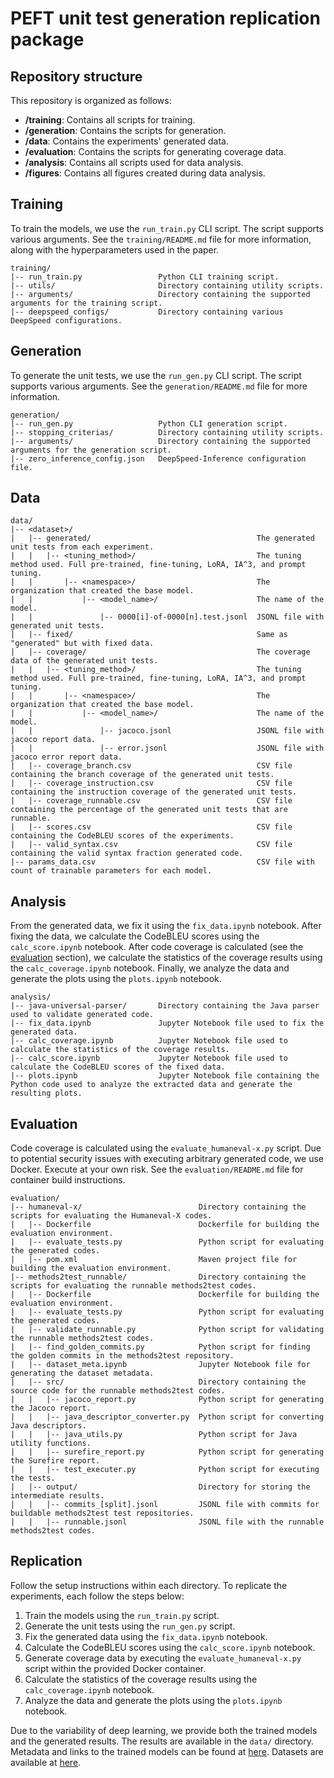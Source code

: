 # PEFT unit test generation replication package


## Repository structure

This repository is organized as follows:
- **/training**: Contains all scripts for training.
- **/generation**: Contains the scripts for generation.
- **/data**: Contains the experiments' generated data.
- **/evaluation**: Contains the scripts for generating coverage data.
- **/analysis**: Contains all scripts used for data analysis.
- **/figures**: Contains all figures created during data analysis.


## Training
To train the models, we use the `run_train.py` CLI script. The script supports various arguments. See the `training/README.md` file for more information, along with the hyperparameters used in the paper.

```
training/
|-- run_train.py                 Python CLI training script.
|-- utils/                       Directory containing utility scripts.
|-- arguments/                   Directory containing the supported arguments for the training script.
|-- deepspeed_configs/           Directory containing various DeepSpeed configurations.
````


## Generation
To generate the unit tests, we use the `run_gen.py` CLI script. The script supports various arguments. See the `generation/README.md` file for more information.
```
generation/
|-- run_gen.py                   Python CLI generation script.
|-- stopping_criterias/          Directory containing utility scripts.
|-- arguments/                   Directory containing the supported arguments for the generation script.
|-- zero_inference_config.json   DeepSpeed-Inference configuration file.
````


## Data
```
data/
|-- <dataset>/
|   |-- generated/                                     The generated unit tests from each experiment.
|   |   |-- <tuning_method>/                           The tuning method used. Full pre-trained, fine-tuning, LoRA, IA^3, and prompt tuning.
|   |       |-- <namespace>/                           The organization that created the base model.
|   |           |-- <model_name>/                      The name of the model.
|   |               |-- 0000[i]-of-0000[n].test.jsonl  JSONL file with generated unit tests.
|   |-- fixed/                                         Same as "generated" but with fixed data.
|   |-- coverage/                                      The coverage data of the generated unit tests.
|   |   |-- <tuning_method>/                           The tuning method used. Full pre-trained, fine-tuning, LoRA, IA^3, and prompt tuning.
|   |       |-- <namespace>/                           The organization that created the base model.
|   |           |-- <model_name>/                      The name of the model.
|   |               |-- jacoco.jsonl                   JSONL file with jacoco report data.
|   |               |-- error.jsonl                    JSONL file with jacoco error report data.
|   |-- coverage_branch.csv                            CSV file containing the branch coverage of the generated unit tests.
|   |-- coverage_instruction.csv                       CSV file containing the instruction coverage of the generated unit tests.
|   |-- coverage_runnable.csv                          CSV file containing the percentage of the generated unit tests that are runnable.
|   |-- scores.csv                                     CSV file containing the CodeBLEU scores of the experiments.
|   |-- valid_syntax.csv                               CSV file containing the valid syntax fraction generated code.
|-- params_data.csv                                    CSV file with count of trainable parameters for each model.
```


## Analysis
From the generated data, we fix it using the `fix_data.ipynb` notebook. After fixing the data, we calculate the CodeBLEU scores using the `calc_score.ipynb` notebook. After code coverage is calculated (see the [evaluation](#evaluation) section), we calculate the statistics of the coverage results using the `calc_coverage.ipynb` notebook. Finally, we analyze the data and generate the plots using the `plots.ipynb` notebook.
```
analysis/
|-- java-universal-parser/       Directory containing the Java parser used to validate generated code.
|-- fix_data.ipynb               Jupyter Notebook file used to fix the generated data.
|-- calc_coverage.ipynb          Jupyter Notebook file used to calculate the statistics of the coverage results.
|-- calc_score.ipynb             Jupyter Notebook file used to calculate the CodeBLEU scores of the fixed data.
|-- plots.ipynb                  Jupyter Notebook file containing the Python code used to analyze the extracted data and generate the resulting plots.
```

## Evaluation
Code coverage is calculated using the `evaluate_humaneval-x.py` script. Due to potential security issues with executing arbitrary generated code, we use Docker. Execute at your own risk. See the `evaluation/README.md` file for container build instructions.
````
evaluation/
|-- humaneval-x/                          Directory containing the scripts for evaluating the Humaneval-X codes.
|   |-- Dockerfile                        Dockerfile for building the evaluation environment.
|   |-- evaluate_tests.py                 Python script for evaluating the generated codes.
|   |-- pom.xml                           Maven project file for building the evaluation environment.
|-- methods2test_runnable/                Directory containing the scripts for evaluating the runnable methods2test codes.
|   |-- Dockerfile                        Dockerfile for building the evaluation environment.
|   |-- evaluate_tests.py                 Python script for evaluating the generated codes.
|   |-- validate_runnable.py              Python script for validating the runnable methods2test codes.
|   |-- find_golden_commits.py            Python script for finding the golden commits in the methods2test repository.
|   |-- dataset_meta.ipynb                Jupyter Notebook file for generating the dataset metadata.
|   |-- src/                              Directory containing the source code for the runnable methods2test codes.
|   |   |-- jacoco_report.py              Python script for generating the Jacoco report.
|   |   |-- java_descriptor_converter.py  Python script for converting Java descriptors.
|   |   |-- java_utils.py                 Python script for Java utility functions.
|   |   |-- surefire_report.py            Python script for generating the Surefire report.
|   |   |-- test_executer.py              Python script for executing the tests.
|   |-- output/                           Directory for storing the intermediate results.
|   |   |-- commits_[split].jsonl         JSONL file with commits for buildable methods2test test repositories.
|   |   |-- runnable.jsonl                JSONL file with the runnable methods2test codes.
````

## Replication
Follow the setup instructions within each directory. To replicate the experiments, each follow the steps below:

1. Train the models using the `run_train.py` script.
2. Generate the unit tests using the `run_gen.py` script.
3. Fix the generated data using the `fix_data.ipynb` notebook.
4. Calculate the CodeBLEU scores using the `calc_score.ipynb` notebook.
5. Generate coverage data by executing the `evaluate_humaneval-x.py` script within the provided Docker container.
6. Calculate the statistics of the coverage results using the `calc_coverage.ipynb` notebook.
5. Analyze the data and generate the plots using the `plots.ipynb` notebook.

Due to the variability of deep learning, we provide both the trained models and the generated results. The results are available in the `data/` directory. Metadata and links to the trained models can be found at [here](https://huggingface.co/datasets/andstor/peft-unit-test-generation-experiments). Datasets are available at [here](https://huggingface.co/datasets/andstor/methods2test_runnable).
